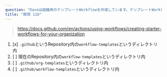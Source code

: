 ```yaml
---
question: "Daveは組織用のテンプレートWorkflowを作成しています。テンプレートWorkflowのファイルと関連メタデータファイルはどこに保存する必要がありますか？"
title: "質問 110"
---
```


> https://docs.github.com/en/actions/using-workflows/creating-starter-workflows-for-your-organization
1. [x] `.github`というRepository内の`workflow-templates`というディレクトリ内
1. [ ] 現在のRepository内の`workflow-templates`というディレクトリ内
1. [ ] `.github/org-templates`というディレクトリ内
1. [ ] `.github/workflow-templates`というディレクトリ内